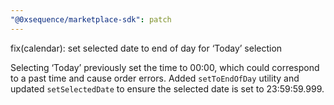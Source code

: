 ```yaml
---
"@0xsequence/marketplace-sdk": patch
---
```


fix(calendar): set selected date to end of day for ‘Today’ selection

Selecting ‘Today’ previously set the time to 00:00, which could correspond to a past time and cause order errors. 
Added `setToEndOfDay` utility and updated `setSelectedDate` to ensure the selected date is set to 23:59:59.999.